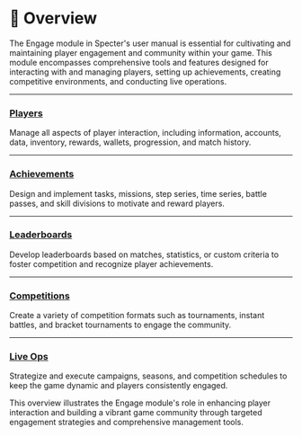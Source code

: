 # 🧲 Overview

The Engage module in Specter's user manual is essential for cultivating and maintaining player engagement and community within your game. This module encompasses comprehensive tools and features designed for interacting with and managing players, setting up achievements, creating competitive environments, and conducting live operations.

***

### [**Players**](players/)

Manage all aspects of player interaction, including information, accounts, data, inventory, rewards, wallets, progression, and match history.

***

### [**Achievements**](achievements/)

Design and implement tasks, missions, step series, time series, battle passes, and skill divisions to motivate and reward players.

***

### [**Leaderboards**](leaderboards/)

Develop leaderboards based on matches, statistics, or custom criteria to foster competition and recognize player achievements.

***

### [**Competitions**](competitions/)

Create a variety of competition formats such as tournaments, instant battles, and bracket tournaments to engage the community.

***

### [**Live Ops**](live-ops/)

Strategize and execute campaigns, seasons, and competition schedules to keep the game dynamic and players consistently engaged.

This overview illustrates the Engage module's role in enhancing player interaction and building a vibrant game community through targeted engagement strategies and comprehensive management tools.
